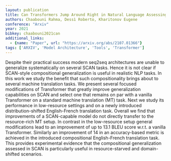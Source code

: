 ```yaml
---
layout: publication
title: Can Transformers Jump Around Right in Natural Language Assessing Performance Transfer from SCAN
authors: Chaabouni Rahma, Dessì Roberto, Kharitonov Eugene
conference: "Arxiv"
year: 2021
bibkey: chaabouni2021can
additional_links:
  - {name: "Paper", url: "https://arxiv.org/abs/2107.01366"}
tags: ['ARXIV', 'Model Architecture', 'Tools', 'Transformer']
---
```

Despite their practical success modern seq2seq architectures are unable to generalize systematically on several SCAN tasks. Hence it is not clear if SCAN-style compositional generalization is useful in realistic NLP tasks. In this work we study the benefit that such compositionality brings about to several machine translation tasks. We present several focused modifications of Transformer that greatly improve generalization capabilities on SCAN and select one that remains on par with a vanilla Transformer on a standard machine translation (MT) task. Next we study its performance in low-resource settings and on a newly introduced distribution-shifted English-French translation task. Overall we find that improvements of a SCAN-capable model do not directly transfer to the resource-rich MT setup. In contrast in the low-resource setup general modifications lead to an improvement of up to 13.1 BLEU score w.r.t. a vanilla Transformer. Similarly an improvement of 14 in an accuracy-based metric is achieved in the introduced compositional English-French translation task. This provides experimental evidence that the compositional generalization assessed in SCAN is particularly useful in resource-starved and domain-shifted scenarios.
